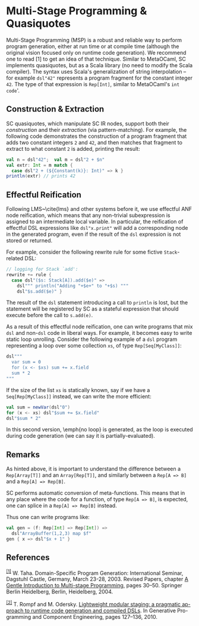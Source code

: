 # Multi-Stage Programming & Quasiquotes

Multi-Stage Programming (MSP) is a robust and reliable way to perform program generation,
either at run time or at compile time (although the original vision focused only on runtime code generation).
We recommend one to read <a name="Taha2004">[1]</a> to get an idea of that technique.
Similar to MetaOCaml, SC implements quasiquotes, but as a Scala library (no need to modify the Scala compiler). 
The syntax uses Scala's generalization of string interpolation – for example `dsl"42"` represents a program fragment for the constant integer `42`.
The type of that expression is `Rep[Int]`, similar to MetaOCaml's `int code`'.


## Construction \& Extraction

SC quasiquotes, which manipulate SC IR nodes, support both their _construction_ and their _extraction_ (via pattern-matching).
For example, 
the following 
code demonstrates the construction of a program fragment that adds two constant integers `2` and `42`,
and then matches that fragment to extract to what constant `2` is added, printing the result:

```scala
val n = dsl"42";  val m = dsl"2 + $n"
val extr: Int = m match {
  case dsl"2 + (${Constant(k)}: Int)" => k }
println(extr) // prints 42
```

## Effectful Reification

Following LMS~\cite{lms} and other systems before it, we use effectful ANF node reification,
which means that any non-trivial subexpression is assigned to an intermediate local variable.
In particular, the reification of effectful DSL expressions like `dsl"x.print"` will add a corresponding node in the generated program,
even if the result of the `dsl` expression is not stored or returned.
 
For example, consider the following rewrite rule for some fictive `Stack`-related DSL:

```scala
// logging for Stack `add':
rewrite += rule {
  case dsl"($s: Stack[A]).add($e)" =>
    dsl""" println("Adding "+$e+" to "+$s) """
    dsl"$s.add($e)" }
```

The result of the `dsl` statement introducing a call to `println` is lost,
but the statement will be registered by SC as a stateful expression that should execute before the call to `s.add(e)`.

As a result of this effectful node reification,
one can write programs that mix `dsl` and non-`dsl` code in liberal ways.
For example, it becomes easy to write static loop unrolling.
Consider the following example of a `dsl` program representing a loop over some collection `xs`, of type `Rep[Seq[MyClass]]`:


```scala
dsl"""
  var sum = 0
  for (x <- $xs) sum += x.field
  sum * 2
"""
```

If the size of the list `xs` is statically known, say if we have a `Seq[Rep[MyClass]]` instead, we can write the more efficient:


```scala
val sum = newVar(dsl"0")
for (x <- xs) dsl"$sum += $x.field"
dsl"$sum * 2"
```

In this second version, \emph{no loop} is generated, as the loop is executed during code generation (we can say it is partially-evaluated).


## Remarks

As hinted above, it is important to understand the difference between a `Rep[Array[T]]` and an `Array[Rep[T]]`,
and similarly
between a `Rep[A => B]` and a `Rep[A] => Rep[B]`.
 
SC performs automatic conversion of meta-functions. This means that in any place where the code for a function, of type `Rep[A => B]`, is expected,
one can splice in a `Rep[A] => Rep[B]` instead.

Thus one can write programs like:

```scala
val gen = (f: Rep[Int] => Rep[Int]) =>
  dsl"ArrayBuffer(1,2,3) map $f"
gen { x => dsl"$x + 1" }
```


## References

<sup>[[1]](#Taha2004)</sup> W. Taha. Domain-Specific Program Generation: International Seminar, Dagstuhl Castle, Germany, March 23-28, 2003. Revised Papers, chapter [A Gentle Introduction to Multi-stage Programming](https://www.cs.rice.edu/~taha/publications/journal/dspg04a.pdf), pages 30–50. Springer Berlin Heidelberg, Berlin, Heidelberg, 2004. 

<sup>[[2]](#LMS)</sup> T. Rompf and M. Odersky. [Lightweight modular staging: a pragmatic ap- proach to runtime code generation and compiled DSLs](http://infoscience.epfl.ch/record/150347/files/gpce63-rompf.pdf). In Generative Pro- gramming and Component Engineering, pages 127–136, 2010.


